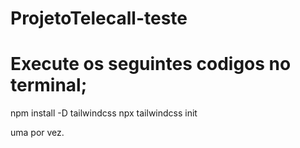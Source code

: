 # ProjetoTelecall-teste

# Execute os seguintes codigos no terminal;

npm install -D tailwindcss
npx tailwindcss init

uma por vez.
